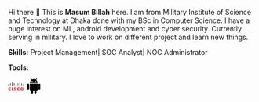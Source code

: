 Hi there 👋
This is **Masum Billah** here. I am from Military Institute of Science and Technology at Dhaka done with my BSc in Computer Science.
I have a huge interest on ML, android development and cyber security. Currently serving in military.
I love to work on different project and learn new things.

**Skills:**
Project Management| SOC Analyst| NOC Administrator

**Tools:**

![](cisco.png)                ![](android.png)



<!--
**masum5421/masum5421** is a ✨ _special_ ✨ repository because its `README.md` (this file) appears on your GitHub profile.

Here are some ideas to get you started:

- 🔭 I’m currently working on ...
- 🌱 I’m currently learning ...
- 👯 I’m looking to collaborate on ...
- 🤔 I’m looking for help with ...
- 💬 Ask me about ...
- 📫 How to reach me: ...
- 😄 Pronouns: ...
- ⚡ Fun fact: ...
-->
